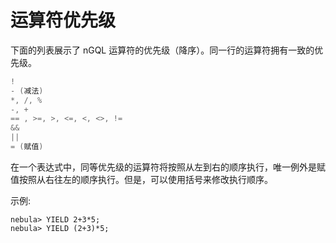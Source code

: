 # 运算符优先级

下面的列表展示了 nGQL 运算符的优先级（降序）。同一行的运算符拥有一致的优先级。

```c
!
- (减法)
*, /, %
-, +
== , >=, >, <=, <, <>, !=
&&
||
= (赋值)
```

在一个表达式中，同等优先级的运算符将按照从左到右的顺序执行，唯一例外是赋值按照从右往左的顺序执行。但是，可以使用括号来修改执行顺序。

示例:

```ngql
nebula> YIELD 2+3*5;
nebula> YIELD (2+3)*5;
```

